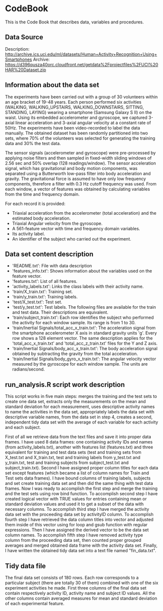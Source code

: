 # CodeBook

This is the Code Book that describes data, variables and procedures.

## Data Source
Description: http://archive.ics.uci.edu/ml/datasets/Human+Activity+Recognition+Using+Smartphones 
Archive: https://d396qusza40orc.cloudfront.net/getdata%2Fprojectfiles%2FUCI%20HAR%20Dataset.zip

## Information about the data set
The experiments have been carried out with a group of 30 volunteers within an age bracket of 19-48 years. Each person performed six activities (WALKING, WALKING_UPSTAIRS, WALKING_DOWNSTAIRS, SITTING, STANDING, LAYING) wearing a smartphone (Samsung Galaxy S II) on the waist. Using its embedded accelerometer and gyroscope, we captured 3-axial linear acceleration and 3-axial angular velocity at a constant rate of 50Hz. The experiments have been video-recorded to label the data manually. The obtained dataset has been randomly partitioned into two sets, where 70% of the volunteers was selected for generating the training data and 30% the test data. 

The sensor signals (accelerometer and gyroscope) were pre-processed by applying noise filters and then sampled in fixed-width sliding windows of 2.56 sec and 50% overlap (128 readings/window). The sensor acceleration signal, which has gravitational and body motion components, was separated using a Butterworth low-pass filter into body acceleration and gravity. The gravitational force is assumed to have only low frequency components, therefore a filter with 0.3 Hz cutoff frequency was used. From each window, a vector of features was obtained by calculating variables from the time and frequency domain.

For each record it is provided:
- Triaxial acceleration from the accelerometer (total acceleration) and the estimated body acceleration.
- Triaxial Angular velocity from the gyroscope. 
- A 561-feature vector with time and frequency domain variables. 
- Its activity label. 
- An identifier of the subject who carried out the experiment.

## Data set content description
- 'README.txt': File with data description
- 'features_info.txt': Shows information about the variables used on the feature vector.
- 'features.txt': List of all features.
- 'activity_labels.txt': Links the class labels with their activity name.
- 'train/X_train.txt': Training set.
- 'train/y_train.txt': Training labels.
- 'test/X_test.txt': Test set.
- 'test/y_test.txt': Test labels.
The following files are available for the train and test data. Their descriptions are equivalent. 
- 'train/subject_train.txt': Each row identifies the subject who performed the activity for each window sample. Its range is from 1 to 30. 
- 'train/Inertial Signals/total_acc_x_train.txt': The acceleration signal from the smartphone accelerometer X axis in standard gravity units 'g'. Every row shows a 128 element vector. The same description applies for the 'total_acc_x_train.txt' and 'total_acc_z_train.txt' files for the Y and Z axis. 
- 'train/Inertial Signals/body_acc_x_train.txt': The body acceleration signal obtained by subtracting the gravity from the total acceleration. 
- 'train/Inertial Signals/body_gyro_x_train.txt': The angular velocity vector measured by the gyroscope for each window sample. The units are radians/second. 

## run_analysis.R script work description

This script works in five main steps: merges the training and the test sets to create one data set, extracts only the measurements on the mean and standard deviation for each measurement, uses descriptive activity names to name the activities in the data set, appropriately labels the data set with descriptive variable names, from the data set in step 4, creates a second, independent tidy data set with the average of each variable for each activity and each subject.

First of all we retrieve data from the text files and save it into proper data frames. I have used 8 data frames: one containing activity IDs and names (from activity_labels.txt), another with features list (features.txt) and three equivalent for training and test data sets (test and training sets from X_test.txt and X_train.txt, test and training labels from y_test.txt and y_train.txt, test and training subjects from subject_test.txt and subject_train.txt).
Second I have assigned proper column titles for each data set except features (which became a list of column names for Train and Test sets data frames).
I have bound columns of training labels, subjects and set create training data set and then did the same thing with test data frames.
Now I was ready to accomplish the first step and merge the training and the test sets using row bind function.
To accomplish second step I have created logical vector with TRUE values for entries containing mean or standard deviation values and used it to get a subset of the data with necessary columns.
To accomplish third step I have merged the activity data set with the proceeding data set by activityID column.
To accomplish fourth step I have retrieved the data column titles into vector and adjusted them inside of this vector using for loop and gsub function with regular expressions. Then I have assigned the derived vector to be the data set column names.
To accomplish fifth step I have removed activity type column from the proceeding data set, then counted proper grouped averages and merged obtained data frame with the activity data set.
Finally, I have written the obtained tidy data set into a text file named "fin_data.txt".

## Tidy data file
The final data set consists of 180 rows. Each row corresponds to a particular subject (there are totally 30 of them) combined with one of the six experiment activities he made.
First three columns of the final data set contain respectively activity ID, activity name and subject ID values. All the other columns contain averaged measures for mean and standard deviation of each experimental feature.
